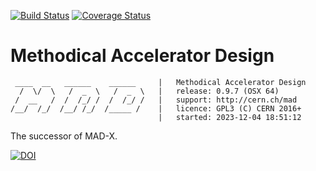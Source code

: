 [![Build Status](https://travis-ci.org/MethodicalAcceleratorDesign/MAD.svg?branch=master)](https://travis-ci.org/MethodicalAcceleratorDesign/MAD)
[![Coverage Status](https://coveralls.io/repos/github/MethodicalAcceleratorDesign/MAD/badge.svg?branch=master)](https://coveralls.io/github/MethodicalAcceleratorDesign/MAD?branch=master)

Methodical Accelerator Design
===

     ____  __   ______    ______     |   Methodical Accelerator Design
      /  \/  \   /  _  \   /  _  \   |   release: 0.9.7 (OSX 64)
     /  __   /  /  /_/ /  /  /_/ /   |   support: http://cern.ch/mad
    /__/  /_/  /__/ /_/  /_____ /    |   licence: GPL3 (C) CERN 2016+
                                     |   started: 2023-12-04 18:51:12

The successor of MAD-X.



<a href="https://zenodo.org/doi/10.5281/zenodo.7428893"><img src="https://zenodo.org/badge/37848936.svg" alt="DOI"></a>

